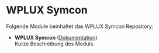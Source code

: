 # WPLUX Symcon

Folgende Module beinhaltet das WPLUX Symcon Repository:

- __WPLUX Symcon__ ([Dokumentation](WPLUX%20Symcon))  
	Kurze Beschreibung des Moduls.